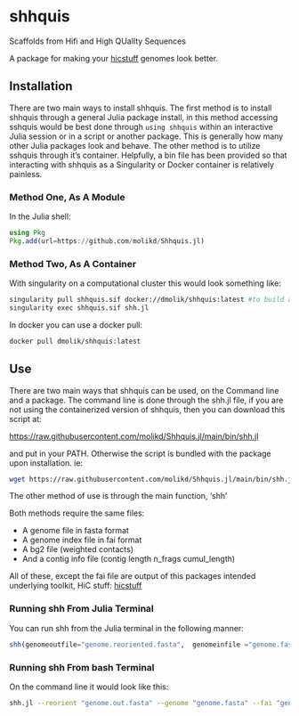 # shhquis
Scaffolds from Hifi and High QUalIty Sequences

A package for making your [hicstuff](https://github.com/koszullab/hicstuff) genomes look better. 

## Installation 

There are two main ways to install shhquis. The first method is to install shhquis through a general Julia package install, in this method accessing sshquis would be best done through `using shhquis` within an interactive Julia session or in a script or another package. This is generally how many other Julia packages look and behave. The other method is to utilize sshquis through it’s container. Helpfully, a bin file has been provided so that interacting with shhquis as a Singularity or Docker container is relatively painless. 

### Method One, As A Module

In the Julia shell:

```julia
using Pkg 
Pkg.add(url=https://github.com/molikd/Shhquis.jl)
```

### Method Two, As A Container

With singularity on a computational cluster this would look something like:

```bash
singularity pull shhquis.sif docker://dmolik/shhquis:latest #to build a .sif 
singularity exec shhquis.sif shh.jl
```
In docker you can use a docker pull:

```bash
docker pull dmolik/shhquis:latest
```

## Use 

There are two main ways that shhquis can be used, on the Command line and a package. The command line is done through the shh.jl file, if you are not using the containerized version of shhquis, then you can download this script at: 

https://raw.githubusercontent.com/molikd/Shhquis.jl/main/bin/shh.jl 

and put in your PATH.  Otherwise the script is bundled with the package upon installation. ie: 

```bash
wget https://raw.githubusercontent.com/molikd/Shhquis.jl/main/bin/shh.jl -O /usr/local/bin/shh.jl #or wherever your PATH may be
``` 

The other method of use is through the main function, ‘shh’ 

Both methods require the same files:

-	A genome file in fasta format 
-	A genome index file in fai format
-	A bg2 file (weighted contacts)
-	And a contig info file (contig	length	n_frags	cumul_length)

All of these, except the fai file are output of this packages intended underlying toolkit, HiC stuff: [hicstuff](https://github.com/koszullab/hicstuff)

### Running shh From Julia Terminal 

You can run shh from the Julia terminal in the following manner: 

```julia
shh(genomeoutfile="genome.reoriented.fasta",  genomeinfile ="genome.fasta", genomefaifile: ="genome.fasta.fai", bg2file= abs_fragments_contacts_weighted.bg2", contiginfofil ="info_contigs.txt")
```

### Running shh From bash Terminal 

 On the command line it would look like this:

```bash
shh.jl --reorient "genome.out.fasta" --genome "genome.fasta" --fai "genome.fasta.fai" --bg2 "abs_fragments_contacts_weighted.bg2" --contig "info_contigs.txt"
```



